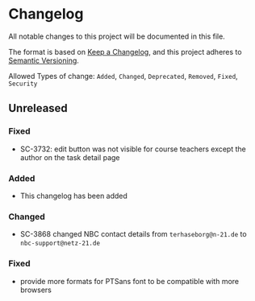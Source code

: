# Changelog

All notable changes to this project will be documented in this file.

The format is based on [Keep a Changelog](https://keepachangelog.com/en/1.0.0/),
and this project adheres to [Semantic Versioning](https://semver.org/spec/v2.0.0.html).

Allowed Types of change: `Added`, `Changed`, `Deprecated`, `Removed`, `Fixed`, `Security`

## Unreleased

### Fixed

- SC-3732: edit button was not visible for course teachers except the author on the task detail page

### Added

- This changelog has been added

### Changed

- SC-3868 changed NBC contact details from `terhaseborg@n-21.de` to `nbc-support@netz-21.de`

### Fixed

- provide more formats for PTSans font to be compatible with more browsers
